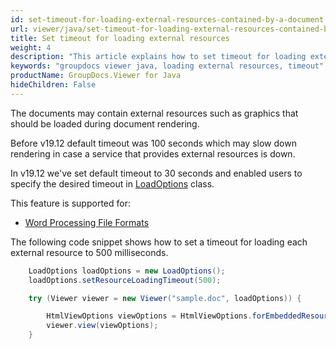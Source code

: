```yaml
---
id: set-timeout-for-loading-external-resources-contained-by-a-document
url: viewer/java/set-timeout-for-loading-external-resources-contained-by-a-document
title: Set timeout for loading external resources
weight: 4
description: "This article explains how to set timeout for loading external resources contained by a document with GroupDocs.Viewer within your Java applications."
keywords: "groupdocs viewer java, loading external resources, timeout"
productName: GroupDocs.Viewer for Java
hideChildren: False
---
```

The documents may contain external resources such as graphics that should be loaded during document rendering.

Before v19.12 default timeout was 100 seconds which may slow down rendering in case a service that provides external resources is down.

In v19.12 we've set default timeout to 30 seconds and enabled users to specify the desired timeout in [LoadOptions](https://apireference.groupdocs.com/viewer/java/com.groupdocs.viewer.options/LoadOptions) class.

This feature is supported for:

* [Word Processing File Formats](https://wiki.fileformat.com/word-processing/)

The following code snippet shows how to set a timeout for loading each external resource to 500 milliseconds.

```java
    LoadOptions loadOptions = new LoadOptions();
    loadOptions.setResourceLoadingTimeout(500);

    try (Viewer viewer = new Viewer("sample.doc", loadOptions)) {

        HtmlViewOptions viewOptions = HtmlViewOptions.forEmbeddedResources();
        viewer.view(viewOptions);
    }
```
